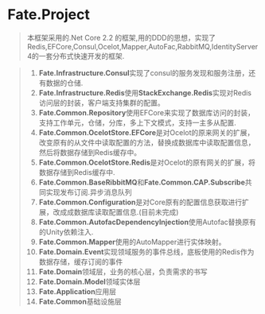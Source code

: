﻿# Fate.Project 
> 本框架采用的.Net Core 2.2 的框架,用的DDD的思想，实现了Redis,EFCore,Consul,Ocelot,Mapper,AutoFac,RabbitMQ,IdentityServer4的一套分布式快速开发的框架.

> 1. <b>Fate.Infrastructure.Consul</b>实现了consul的服务发现和服务注册，还有数据的仓储.
> 2. <b>Fate.Infrastructure.Redis</b>使用<b>StackExchange.Redis</b>实现对Redis访问层的封装，客户端支持集群的配置。
> 3. <b>Fate.Common.Repository</b>使用EFCore来实现了数据库访问的封装，支持工作单元，仓储，分库，多上下文模式，支持一主多从配置.
> 4. <b>Fate.Common.OcelotStore.EFCore</b>是对Ocelot的原来网关的扩展，改变原有的从文件中读取配置的方法，替换成数据库中读取配置信息，然后将数据存储到Redis缓存中。
> 5. <b>Fate.Common.OcelotStore.Redis</b>是对Ocelot的原有网关的扩展，将数据存储到Redis缓存中.
> 6. <b>Fate.Common.BaseRibbitMQ</b>和<b>Fate.Common.CAP.Subscribe</b>共同实现发布订阅.异步消息队列
> 7. <b>Fate.Common.Configuration</b>是对Core原有的配置信息获取进行扩展，改成成数据库读取配置信息.(目前未完成)
> 8. <b>Fate.Common.AutofacDependencyInjection</b>使用Autofac替换原有的Unity依赖注入.
> 9. <b>Fate.Common.Mapper</b>使用的AutoMapper进行实体映射。
> 10. <b>Fate.Domain.Event</b>实现领域服务的事件总线，底板使用的Redis作为数据存储，缓存订阅的事件
> 11. <b>Fate.Domain</b>领域层，业务的核心层，负责需求的书写
> 12. <b>Fate.Domain.Model</b>领域实体层
> 13. <b>Fate.Application</b>应用层
> 14. <b>Fate.Common</b>基础设施层
